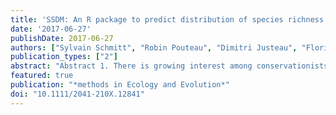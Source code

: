 ```yaml
---
title: 'SSDM: An R package to predict distribution of species richness and composition based on stacked species distribution models'
date: '2017-06-27'
publishDate: 2017-06-27
authors: ["Sylvain Schmitt", "Robin Pouteau", "Dimitri Justeau", "Florian de Boissieu", "Philippe Birnbaum"]
publication_types: ["2"]
abstract: "Abstract 1. There is growing interest among conservationists in biodiversity mapping based on stacked species distribution models (SSDMs), a method that combines multiple in- dividual species distribution models to produce a community-level model. However, no user-friendly interface specifically designed to provide the basic tools needed to fit such models was available until now. 2. The “ssdm” package is a computer platform implemented in R providing a range of methodological approaches and parameterisation at each step in building the SSDM: e.g. pseudo-absence selection, variable contribution and model accuracy assessment, inter-model consensus forecasting, species assembly design, and cal- culation of weighted endemism. 3. The object-oriented design of the package is such that: users can modify existing methods, extend the framework by implementing new methods, and share them to be reproduced by others. 4. The package includes a graphical user interface to extend the use of SSDMs to a wide range of conservation scientists and practitioners"
featured: true
publication: "*methods in Ecology and Evolution*"
doi: "10.1111/2041-210X.12841"
---
```


<span class="__dimensions_badge_embed__" data-doi="10.1111/2041-210X.12841"></span><script async src="https://badge.dimensions.ai/badge.js" charset="utf-8"></script>
